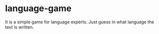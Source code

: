 language-game
=============

It is a simple game for language experts.
Just guess in what language the text is written.